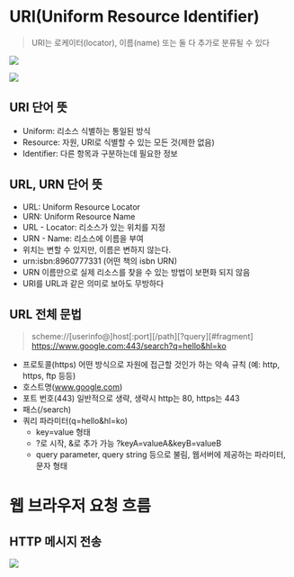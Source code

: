 # URI(Uniform Resource Identifier)
>URI는 로케이터(locator), 이름(name) 또는 둘 다 추가로 분류될 수 있다

![](https://velog.velcdn.com/images/mini_mouse_/post/09bd77dd-7251-4a53-b3ac-d329b206f891/image.png)

![](https://velog.velcdn.com/images/mini_mouse_/post/2bcf8b35-19ce-4293-91ad-ba0ee8ddba9f/image.png)

## URI 단어 뜻
- Uniform: 리소스 식별하는 통일된 방식
- Resource: 자원, URI로 식별할 수 있는 모든 것(제한 없음) 
- Identifier: 다른 항목과 구분하는데 필요한 정보

## URL, URN 단어 뜻
- URL: Uniform Resource Locator 
- URN: Uniform Resource Name
- URL - Locator: 리소스가 있는 위치를 지정
- URN - Name: 리소스에 이름을 부여
- 위치는 변할 수 있지만, 이름은 변하지 않는다. 
- urn:isbn:8960777331 (어떤 책의 isbn URN)
- URN 이름만으로 실제 리소스를 찾을 수 있는 방법이 보편화 되지 않음 
- URI를 URL과 같은 의미로 보아도 무방하다

## URL 전체 문법
>scheme://[userinfo@]host[:port][/path][?query][#fragment] 
https://www.google.com:443/search?q=hello&hl=ko

- 프로토콜(https)
어떤 방식으로 자원에 접근할 것인가 하는 약속 규칙 (예: http, https, ftp 등등)
- 호스트명(www.google.com) 
- 포트 번호(443)
일반적으로 생략, 생략시 http는 80, https는 443
- 패스(/search)
- 쿼리 파라미터(q=hello&hl=ko)
   - key=value 형태
   - ?로 시작, &로 추가 가능 ?keyA=valueA&keyB=valueB
   - query parameter, query string 등으로 불림, 웹서버에 제공하는 파라미터, 문자 형태
   
# 웹 브라우저 요청 흐름
## HTTP 메시지 전송
![](https://velog.velcdn.com/images/mini_mouse_/post/7f075561-6f0f-44d8-9b51-8166fee0f97d/image.png)
